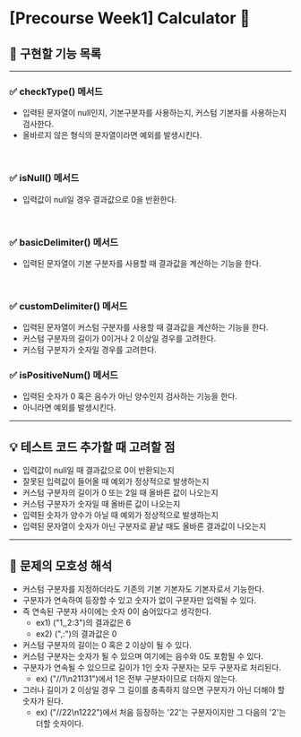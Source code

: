 # [Precourse Week1] Calculator 🧮

## 📑 구현할 기능 목록

---
### ✅ checkType() 메서드

- 입력된 문자열이 null인지, 기본구분자를 사용하는지, 커스텀 기본자를 사용하는지 검사한다.
- 올바르지 않은 형식의 문자열이라면 예외를 발생시킨다.
<br>

### ✅ isNull() 메서드

- 입력값이 null일 경우 결과값으로 0을 반환한다.
<br>

### ✅ basicDelimiter() 메서드

- 입력된 문자열이 기본 구분자를 사용할 때 결과값을 계산하는 기능을 한다.
<br>

### ✅ customDelimiter() 메서드

- 입력된 문자열이 커스텀 구분자를 사용할 때 결과값을 계산하는 기능을 한다.
- 커스텀 구분자의 길이가 0이거나 2 이상일 경우를 고려한다.
- 커스텀 구분자가 숫자일 경우를 고려한다.

### ✅ isPositiveNum() 메서드

- 입력된 숫자가 0 혹은 음수가 아닌 양수인지 검사하는 기능을 한다.
- 아니라면 예외를 발생시킨다.

---

## 💡 테스트 코드 추가할 때 고려할 점

- 입력값이 null일 때 결과값으로 0이 반환되는지
- 잘못된 입력값이 들어올 때 예외가 정상적으로 발생하는지
- 커스텀 구분자의 길이가 0 또는 2일 때 올바른 값이 나오는지
- 커스텀 구분자가 숫자일 때 올바른 값이 나오는지
- 입력된 숫자가 양수가 아닐 때 예외가 정상적으로 발생하는지
- 입력된 문자열이 숫자가 아닌 구분자로 끝날 때도 올바른 결과값이 나오는지


---
## 🧐 문제의 모호성 해석

- 커스텀 구분자를 지정하더라도 기존의 기본 기본자도 기본자로서 기능한다.
- 구분자가 연속하여 등장할 수 있고 숫자가 없이 구분자만 입력될 수 있다.
- 즉 연속된 구분자 사이에는 숫자 0이 숨어있다고 생각한다.
  - ex1) ("1,,2:3")의 결과값은 6
  - ex2) (",:")의 결과값은 0
- 커스텀 구분자의 길이는 0 혹은 2 이상이 될 수 있다.
- 커스텀 구분자는 숫자가 될 수 있으며 여기에는 음수와 0도 포함될 수 있다.
- 구분자가 연속될 수 있으므로 길이가 1인 숫자 구분자는 모두 구분자로 처리된다.
  - ex) ("//1\n21131")에서 1은 전부 구분자이므로 더하지 않는다.
- 그러나 길이가 2 이상일 경우 그 길이를 충족하지 않으면 구분자가 아닌 더해야 할 숫자가 된다.
  - ex) ("//22\n1222")에서 처음 등장하는 '22'는 구분자이지만 그 다음의 '2'는 더할 숫자이다.

<br>
<br>


